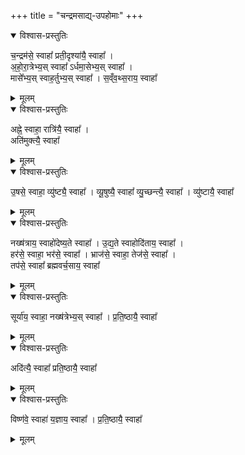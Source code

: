 +++
title = "चन्द्रमसाद्य्-उपहोमाः"
+++

<details open><summary>विश्वास-प्रस्तुतिः</summary>

च॒न्द्रम॑से॒ स्वाहा᳚ प्रती॒दृश्या॑यै॒ स्वाहा᳚ ।  
अ॒हो॒रा॒त्रेभ्य॒स् स्वाहा᳚ ऽर्धमा॒सेभ्य॒स् स्वाहा᳚ ।  
मासे᳚भ्य॒स् स्वाह॒र्तुभ्य॒स् स्वाहा᳚ । स॒व्ँव॒थ्स॒राय॒ स्वाहा᳚
</details>

<details><summary>मूलम्</summary>

च॒न्द्रम॑से॒ स्वाहा᳚ प्रती॒दृश्या॑यै॒ स्वाहा᳚ ।  
अ॒हो॒रा॒त्रेभ्य॒स् स्वाहा᳚ ऽर्धमा॒सेभ्य॒स् स्वाहा᳚ ।  
मासे᳚भ्य॒स् स्वाह॒र्तुभ्य॒स् स्वाहा᳚ । स॒व्ँव॒थ्स॒राय॒ स्वाहा᳚
</details>


<details open><summary>विश्वास-प्रस्तुतिः</summary>

अह्ने॒ स्वाहा॒ रात्रि॑यै॒ स्वाहा᳚ ।  
अति॑मुक्त्यै॒ स्वाहा᳚
</details>

<details><summary>मूलम्</summary>

अह्ने॒ स्वाहा॒ रात्रि॑यै॒ स्वाहा᳚ ।  
अति॑मुक्त्यै॒ स्वाहा᳚
</details>

<details open><summary>विश्वास-प्रस्तुतिः</summary>

उ॒षसे॒ स्वाहा॒ व्यु॑ष्ट्यै॒ स्वाहा᳚ । व्यू॒षुष्यै॒ स्वाहा᳚ व्यु॒च्छन्त्यै॒ स्वाहा᳚ । व्यु॑ष्टायै॒ स्वाहा᳚
</details>

<details><summary>मूलम्</summary>

उ॒षसे॒ स्वाहा॒ व्यु॑ष्ट्यै॒ स्वाहा᳚ । व्यू॒षुष्यै॒ स्वाहा᳚ व्यु॒च्छन्त्यै॒ स्वाहा᳚ ।  
व्यु॑ष्टायै॒ स्वाहा᳚
</details>


<details open><summary>विश्वास-प्रस्तुतिः</summary>

नख्ष॑त्राय॒ स्वाहो॑देष्य॒ते स्वाहा᳚ । उ॒द्य॒ते स्वाहोदि॑ताय॒ स्वाहा᳚ ।     
हर॑से॒ स्वाहा॒ भर॑से॒ स्वाहा᳚ । भ्राज॑से॒ स्वाहा॒ तेज॑से॒ स्वाहा᳚ ।   
तप॑से॒ स्वाहा᳚ ब्रह्मवर्च॒साय॒ स्वाहा᳚
</details>

<details><summary>मूलम्</summary>

नख्ष॑त्राय॒ स्वाहो॑देष्य॒ते स्वाहा᳚ । उ॒द्य॒ते स्वाहोदि॑ताय॒ स्वाहा᳚ ।     
हर॑से॒ स्वाहा॒ भर॑से॒ स्वाहा᳚ । भ्राज॑से॒ स्वाहा॒ तेज॑से॒ स्वाहा᳚ ।   
तप॑से॒ स्वाहा᳚ ब्रह्मवर्च॒साय॒ स्वाहा᳚
</details>

<details open><summary>विश्वास-प्रस्तुतिः</summary>

सूर्या॑य॒ स्वाहा॒ नख्ष॑त्रेभ्य॒स् स्वाहा᳚ । प्र॒ति॒ष्ठायै॒ स्वाहा᳚
</details>

<details><summary>मूलम्</summary>

सूर्या॑य॒ स्वाहा॒ नख्ष॑त्रेभ्य॒स् स्वाहा᳚ । प्र॒ति॒ष्ठायै॒ स्वाहा᳚
</details>

<details open><summary>विश्वास-प्रस्तुतिः</summary>

अदि॑त्यै॒ स्वाहा᳚ प्रति॒ष्ठायै॒ स्वाहा᳚
</details>

<details><summary>मूलम्</summary>

अदि॑त्यै॒ स्वाहा᳚ प्रति॒ष्ठायै॒ स्वाहा᳚
</details>

<details open><summary>विश्वास-प्रस्तुतिः</summary>

विष्ण॑वे॒ स्वाहा॑ य॒ज्ञाय॒ स्वाहा᳚ । प्र॒ति॒ष्ठायै॒ स्वाहा᳚
</details>

<details><summary>मूलम्</summary>

विष्ण॑वे॒ स्वाहा॑ य॒ज्ञाय॒ स्वाहा᳚ । प्र॒ति॒ष्ठायै॒ स्वाहा᳚
</details>



